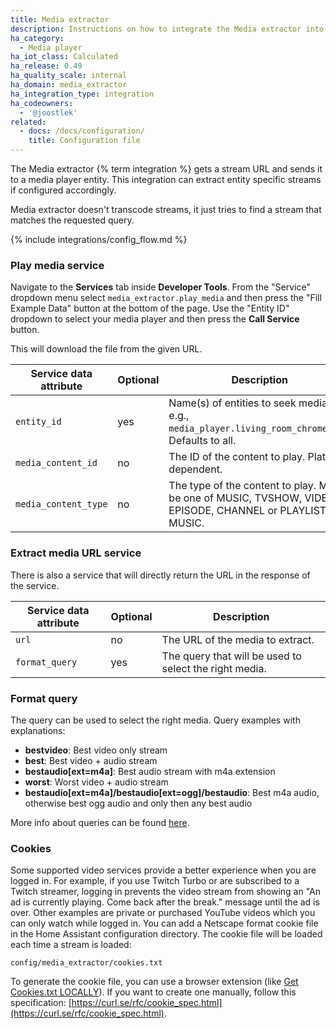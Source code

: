 ```yaml
---
title: Media extractor
description: Instructions on how to integrate the Media extractor into Home Assistant.
ha_category:
  - Media player
ha_iot_class: Calculated
ha_release: 0.49
ha_quality_scale: internal
ha_domain: media_extractor
ha_integration_type: integration
ha_codeowners:
  - '@joostlek'
related:
  - docs: /docs/configuration/
    title: Configuration file
---
```


The Media extractor {% term integration %} gets a stream URL and sends it to a media player entity. This integration can extract entity specific streams if configured accordingly.

<div class='note'>
Media extractor doesn't transcode streams, it just tries to find a stream that matches the requested query.
</div>

{% include integrations/config_flow.md %}

### Play media service

Navigate to the **Services** tab inside **Developer Tools**. From the "Service" dropdown menu select `media_extractor.play_media` and then press the "Fill Example Data" button at the bottom of the page. Use the "Entity ID" dropdown to select your media player and then press the **Call Service** button.

This will download the file from the given URL.

| Service data attribute | Optional | Description                                                                                               |
| ---------------------- | -------- | --------------------------------------------------------------------------------------------------------- |
| `entity_id`            | yes      | Name(s) of entities to seek media on, e.g., `media_player.living_room_chromecast`. Defaults to all.       |
| `media_content_id`     | no       | The ID of the content to play. Platform dependent.                                                        |
| `media_content_type`   | no       | The type of the content to play. Must be one of MUSIC, TVSHOW, VIDEO, EPISODE, CHANNEL or PLAYLIST MUSIC. |

### Extract media URL service

There is also a service that will directly return the URL in the response of the service.

| Service data attribute | Optional | Description                                            |
| ---------------------- | -------- | ------------------------------------------------------ |
| `url`                  | no       | The URL of the media to extract.                       |
| `format_query`         | yes      | The query that will be used to select the right media. |

### Format query

The query can be used to select the right media.
Query examples with explanations:

- **bestvideo**: Best video only stream
- **best**: Best video + audio stream
- **bestaudio[ext=m4a]**: Best audio stream with m4a extension
- **worst**: Worst video + audio stream
- **bestaudio[ext=m4a]/bestaudio[ext=ogg]/bestaudio**: Best m4a audio, otherwise best ogg audio and only then any best audio

More info about queries can be found [here](https://github.com/ytdl-org/youtube-dl#format-selection).

### Cookies

Some supported video services provide a better experience when you are logged in. For example, if you use Twitch Turbo or are subscribed to a Twitch streamer, logging in prevents the video stream from showing an "An ad is currently playing. Come back after the break." message until the ad is over. Other examples are private or purchased YouTube videos which you can only watch while logged in.
You can add a Netscape format cookie file in the Home Assistant configuration directory. The cookie file will be loaded each time a stream is loaded:

```config/media_extractor/cookies.txt```

To generate the cookie file, you can use a browser extension (like [Get Cookies.txt LOCALLY](https://chromewebstore.google.com/detail/get-cookiestxt-locally/cclelndahbckbenkjhflpdbgdldlbecc)). If you want to create one manually, follow this specification: [https://curl.se/rfc/cookie_spec.html](https://curl.se/rfc/cookie_spec.html).
